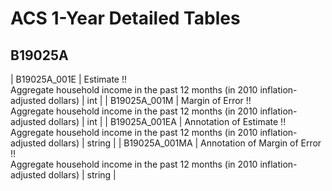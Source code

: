 # ACS 1-Year Detailed Tables

## B19025A

| B19025A_001E | Estimate !!<br>Aggregate household income in the past 12 months (in 2010 inflation-adjusted dollars) | int |
| B19025A_001M | Margin of Error !!<br>Aggregate household income in the past 12 months (in 2010 inflation-adjusted dollars) | int |
| B19025A_001EA | Annotation of Estimate !!<br>Aggregate household income in the past 12 months (in 2010 inflation-adjusted dollars) | string |
| B19025A_001MA | Annotation of Margin of Error !!<br>Aggregate household income in the past 12 months (in 2010 inflation-adjusted dollars) | string |

